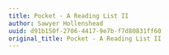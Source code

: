 ```yaml
---
title: Pocket - A Reading List II
author: Sawyer Hollenshead
uuid: d91b150f-2706-4417-9e7b-f7d80831ff60
original_title: Pocket - A Reading List II
---
```


